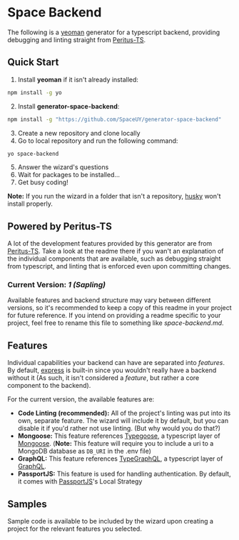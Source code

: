 # Space Backend
The following is a [yeoman](https://yeoman.io/) generator for a typescript backend, providing debugging and linting straight from [Peritus-TS](https://github.com/SpaceUY/peritus-ts-project-template).

## Quick Start
1. Install **yeoman** if it isn't already installed:  
```bash
npm install -g yo
```
2. Install **generator-space-backend**:
```bash
npm install -g "https://github.com/SpaceUY/generator-space-backend"
```
3. Create a new repository and clone locally
4. Go to local repository and run the following command:
```bash
yo space-backend
```
5. Answer the wizard's questions
6. Wait for packages to be installed...
7. Get busy coding!

**Note:** If you run the wizard in a folder that isn't a repository, [husky](https://github.com/SpaceUY/peritus-ts-project-template#husky) won't install properly.

## Powered by Peritus-TS
A lot of the development features provided by this generator are from [Peritus-TS](https://github.com/SpaceUY/peritus-ts-project-template). Take a look at the readme there if you wan't an explanation of the individual components that are available, such as debugging straight from typescript, and linting that is enforced even upon committing changes.

### Current Version: *1 (Sapling)*
Available features and backend structure may vary between different versions, so it's recommended to keep a copy of this readme in your project for future reference. If you intend on providing a readme specific to your project, feel free to rename this file to something like *space-backend.md*.

## Features
Individual capabilities your backend can have are separated into *features*. By default, [express](https://expressjs.com/) is built-in since you wouldn't really have a backend without it (As such, it isn't considered a *feature*, but rather a core component to the backend).  
  
For the current version, the available features are:

- **Code Linting (recommended):** All of the project's linting was put into its own, separate feature. The wizard will include it by default, but you can disable it if you'd rather not use linting. (But why would you do that?)
- **Mongoose:** This feature references [Typegoose](https://github.com/szokodiakos/typegoose), a typescript layer of [Mongoose](https://mongoosejs.com/). (**Note:** This feature will require you to include a uri to a MongoDB database as `DB_URI` in the .env file)
- **GraphQL:** This feature references [TypeGraphQL](https://19majkel94.github.io/type-graphql/), a typescript layer of [GraphQL](https://graphql.org/).
- **PassportJS:** This feature is used for handling authentication. By default, it comes with [PassportJS](http://www.passportjs.org/)'s Local Strategy
## Samples
Sample code is available to be included by the wizard upon creating a project for the relevant features you selected.
